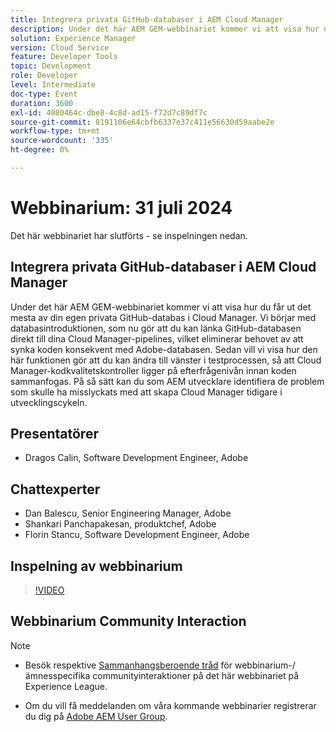 ```yaml
---
title: Integrera privata GitHub-databaser i AEM Cloud Manager
description: Under det här AEM GEM-webbinariet kommer vi att visa hur du får ut det mesta av din egen privata GitHub-databas i Cloud Manager. Vi börjar med databasintroduktionen, som nu gör att du kan länka GitHub-databasen direkt till dina Cloud Manager-pipelines, vilket eliminerar behovet av att synka koden konsekvent med Adobe-databasen. Sedan vill vi visa hur den här funktionen gör att du kan ändra till vänster i testprocessen, så att Cloud Manager-kodkvalitetskontroller ligger på efterfrågenivån innan koden sammanfogas. På så sätt kan du som AEM utvecklare identifiera de problem som skulle ha misslyckats med att skapa Cloud Manager tidigare i utvecklingscykeln.
solution: Experience Manager
version: Cloud Service
feature: Developer Tools
topic: Development
role: Developer
level: Intermediate
doc-type: Event
duration: 3600
exl-id: 4080464c-dbe8-4c8d-ad15-f72d7c89df7c
source-git-commit: 8191106e64cbfb6337e37c411e56630d59aabe2e
workflow-type: tm+mt
source-wordcount: '335'
ht-degree: 0%

---
```


# Webbinarium: 31 juli 2024

Det här webbinariet har slutförts - se inspelningen nedan.

## Integrera privata GitHub-databaser i AEM Cloud Manager

Under det här AEM GEM-webbinariet kommer vi att visa hur du får ut det mesta av din egen privata GitHub-databas i Cloud Manager. Vi börjar med databasintroduktionen, som nu gör att du kan länka GitHub-databasen direkt till dina Cloud Manager-pipelines, vilket eliminerar behovet av att synka koden konsekvent med Adobe-databasen. Sedan vill vi visa hur den här funktionen gör att du kan ändra till vänster i testprocessen, så att Cloud Manager-kodkvalitetskontroller ligger på efterfrågenivån innan koden sammanfogas. På så sätt kan du som AEM utvecklare identifiera de problem som skulle ha misslyckats med att skapa Cloud Manager tidigare i utvecklingscykeln.

## Presentatörer

* Dragos Calin, Software Development Engineer, Adobe

## Chattexperter

* Dan Balescu, Senior Engineering Manager, Adobe
* Shankari Panchapakesan, produktchef, Adobe
* Florin Stancu, Software Development Engineer, Adobe

## Inspelning av webbinarium

>[!VIDEO](https://video.tv.adobe.com/v/3432350)

## Webbinarium Community Interaction

>[!NOTE]
>
>* Besök respektive [Sammanhangsberoende tråd](https://adobe.ly/4f1jhMo) för webbinarium-/ämnesspecifika communityinteraktioner på det här webbinariet på Experience League.
>
>* Om du vill få meddelanden om våra kommande webbinarier registrerar du dig på [Adobe AEM User Group](https://aem-augs.adobe.com/).
